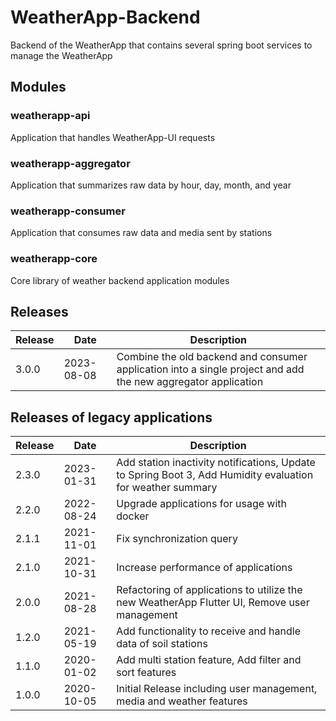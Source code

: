 # WeatherApp-Backend

Backend of the WeatherApp that contains several spring boot services to manage the WeatherApp

## Modules

### weatherapp-api

Application that handles WeatherApp-UI requests

### weatherapp-aggregator

Application that summarizes raw data by hour, day, month, and year

### weatherapp-consumer

Application that consumes raw data and media sent by stations

### weatherapp-core

Core library of weather backend application modules

## Releases

| Release | Date       | Description                                                                                                   |
|---------|------------|---------------------------------------------------------------------------------------------------------------|
| 3.0.0   | 2023-08-08 | Combine the old backend and consumer application into a single project and add the new aggregator application |

## Releases of legacy applications

| Release | Date       | Description                                                                                                |
|---------|------------|------------------------------------------------------------------------------------------------------------|
| 2.3.0   | 2023-01-31 | Add station inactivity notifications, Update to Spring Boot 3, Add Humidity evaluation for weather summary |
| 2.2.0   | 2022-08-24 | Upgrade applications for usage with docker                                                                 |
| 2.1.1   | 2021-11-01 | Fix synchronization query                                                                                  |
| 2.1.0   | 2021-10-31 | Increase performance of applications                                                                       |
| 2.0.0   | 2021-08-28 | Refactoring of applications to utilize the new WeatherApp Flutter UI, Remove user management               |
| 1.2.0   | 2021-05-19 | Add functionality to receive and handle data of soil stations                                              |
| 1.1.0   | 2020-01-02 | Add multi station feature, Add filter and sort features                                                    |
| 1.0.0   | 2020-10-05 | Initial Release including user management, media and weather features                                      |
